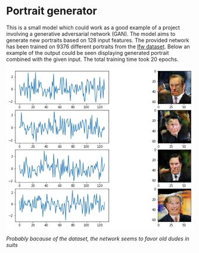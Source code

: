 # Portrait generator

This is a small model which could work as a good example of a project involving a generative adversarial network (GAN). The model aims to generate new portraits based on 128 input features. The provided network has been trained on 9376 different portraits from the [lfw dataset](http://vis-www.cs.umass.edu/lfw/). Below an example of the output could be seen displaying generated portrait combined with the given input. The total training time took 20 epochs.



![](/norm_lfw_20k.png)



*Probably bacause of the dataset, the network seems to favor old dudes in suits*

